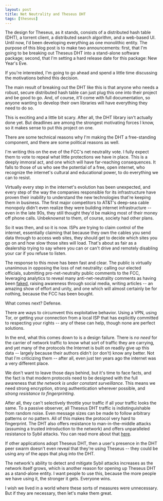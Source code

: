 ```yaml
---
layout: post
title: Net Neutrality and Theseus DHT
tags: [theseus]
---
```


The design for Theseus, as it stands, consists of a distributed hash table (DHT), a torrent client, a distributed search algorithm, and a web-based UI. Until now, I'd been developing everything as one monolithic entity. The purpose of this blog post is to make two announcements: first, that I'm going to be breaking out Theseus DHT into a stand-alone software package; second, that I'm setting a hard release date for this package: New Year's Eve.

If you're interested, I'm going to go ahead and spend a little time discussing the motivations behind this decision.

The main result of breaking out the DHT like this is that anyone who needs a robust, secure distributed hash table can just plug this one into their project and be good to go. And, of course, it'll come with full documentation, so anyone wanting to develop their own libraries will have everything they need to do so.

This is exciting and a little bit scary. After all, the DHT library isn't actually done yet. But deadlines are among the strongest motivating forces I know, so it makes sense to put this project on one.

There are some technical reasons why I'm making the DHT a free-standing component, and there are some political reasons as well.

I'm writing this on the eve of the FCC's net neutrality vote. I fully expect them to vote to repeal what little protections we have in place. This is a deeply immoral act, and one which will have far-reaching consequences. It falls to those of us who see the potential of a free, open internet, who recognize the internet's cultural and educational power, to do everything we can to resist.

Virtually every step in the internet's evolution has been unexpected, and every step of the way the companies responsible for its infrastructure have proven their inability to understand the new technologies that're keeping them in business. The first major competitors to AT&T's deep-sea cable monopoly didn't even realize they were building internet infrastructure -- even in the late 90s, they still thought they'd be making most of their money off phone calls. Unbeknownst to them, of course, society had other plans.

So it was then, and so it is now. ISPs are trying to claim control of the internet, essentially claiming that because they own the cables you send data through to access web sites, they should get to decide which sites you go on and how slow those sites will load. That's about as fair as a dealership trying to say where you can or can't drive and remotely disabling your car if you refuse to listen.

The response to this move has been fast and clear. The public is virtually unanimous in opposing the loss of net neutrality: calling our elected officials, submitting pro-net-neutralty public comments to the FCC, leveraging analytics to reveal many anti-net-neutrality comments as having been [faked](https://www.gravwell.io/blog/discovering-truth-through-lies-on-the-internet-fcc-comments-analyzed), raising awareness through social media, writing articles -- an amazing show of effort and unity, and one which will almost certainly be for nothing, because the FCC has been bought.

What comes next? Defense.

There are ways to circumvent this exploitative behavior. Using a VPN, using Tor, or getting your connection from a local ISP that has explicitly committed to respecting your rights -- any of these can help, though none are perfect solutions.

In the end, what this comes down to is a design failure. There is _no need_ for the carrier of network traffic to know what sort of traffic they are carrying, and yet many of the protocols the Internet is built on readily give up this data -- largely because their authors didn't (or don't) know any better. Not that I'm criticizing them -- after all, even just ten years ago the internet was a very different place.

We don't want to leave those days behind, but it's time to face facts, and the fact is that modern protocols need to be designed with the full awareness that _the network is under constant surveillance_. This means we need strong encryption, strong authentication wherever possible, and _strong resistance to fingerprinting_.

After all, they can't selectively throttle your traffic if all your traffic looks the same.
To a passive observer, all Theseus DHT traffic is indistinguishable from random noise. Even message sizes can be made to follow arbitrary patterns or no pattern. All of this makes the protocol very hard to fingerprint. The DHT also offers resistance to man-in-the-middle attacks (assuming a trusted introduction to the network) and offers unparalleled resistance to Sybil attacks. You can read more about that [here](http://sohliloquies.blogspot.com/2017/02/resisting-sybil-attacks-in-distributed_25.html).

If other applications adopt Theseus DHT, then a user's presence in the DHT peer swarm doesn't even reveal that they're using Theseus -- they could be using any of the apps that plug into the DHT.

The network's ability to detect and mitigate Sybil attacks increases as the network itself grows, which is another reason for opening up Theseus DHT as a stand-alone entity. I want people to use this, because the more people we have using it, the stronger it gets. Everyone wins.

I wish we lived in a world where these sorts of measures were unnecessary. But if they are necessary, then let's make them great.
